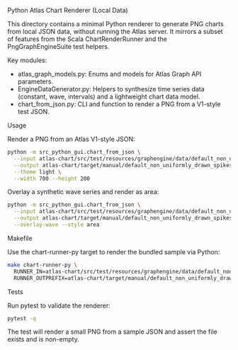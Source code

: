 Python Atlas Chart Renderer (Local Data)

This directory contains a minimal Python renderer to generate PNG charts from local JSON data, without running the Atlas server. It mirrors a subset of features from the Scala ChartRenderRunner and the PngGraphEngineSuite test helpers.

Key modules:
- atlas_graph_models.py: Enums and models for Atlas Graph API parameters.
- EngineDataGenerator.py: Helpers to synthesize time series data (constant, wave, intervals) and a lightweight chart data model.
- chart_from_json.py: CLI and function to render a PNG from a V1-style test JSON.

Usage

Render a PNG from an Atlas V1-style JSON:

```bash
python -m src_python_gui.chart_from_json \
  --input atlas-chart/src/test/resources/graphengine/data/default_non_uniformly_drawn_spikes.json \
  --output atlas-chart/target/manual/default_non_uniformly_drawn_spikes_py.png \
  --theme light \
  --width 700 --height 200
```

Overlay a synthetic wave series and render as area:

```bash
python -m src_python_gui.chart_from_json \
  --input atlas-chart/src/test/resources/graphengine/data/default_non_uniformly_drawn_spikes.json \
  --output atlas-chart/target/manual/default_non_uniformly_drawn_spikes_py_area.png \
  --overlay-wave --style area
```

Makefile

Use the chart-runner-py target to render the bundled sample via Python:

```bash
make chart-runner-py \
  RUNNER_IN=atlas-chart/src/test/resources/graphengine/data/default_non_uniformly_drawn_spikes.json \
  RUNNER_OUTPREFIX=atlas-chart/target/manual/default_non_uniformly_drawn_spikes_py
```

Tests

Run pytest to validate the renderer:

```bash
pytest -q
```

The test will render a small PNG from a sample JSON and assert the file exists and is non-empty.
